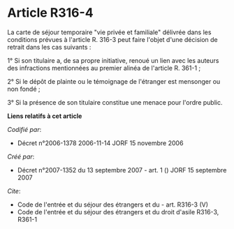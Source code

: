 # Article R316-4

La carte de séjour temporaire "vie privée et familiale" délivrée dans les conditions prévues à l'article R. 316-3 peut faire
l'objet d'une décision de retrait dans les cas suivants :

1° Si son titulaire a, de sa propre initiative, renoué un lien avec les auteurs des infractions mentionnées au premier alinéa
de l'article R. 361-1 ;

2° Si le dépôt de plainte ou le témoignage de l'étranger est mensonger ou non fondé ;

3° Si la présence de son titulaire constitue une menace pour l'ordre public.

**Liens relatifs à cet article**

_Codifié par_:

  - Décret n°2006-1378 2006-11-14 JORF 15 novembre 2006

_Créé par_:

  - Décret n°2007-1352 du 13 septembre 2007 - art. 1 () JORF 15 septembre 2007

_Cite_:

  - Code de l'entrée et du séjour des étrangers et du  - art. R316-3 (V)
  - Code de l'entrée et du séjour des étrangers et du droit d'asile R316-3, R361-1
